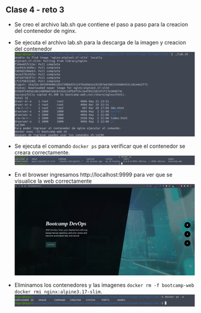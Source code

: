 ## Clase 4 - reto 3

* Se creo el archivo lab.sh que contiene el paso a paso para la creacion del contenedor de nginx.
* Se ejecuta el archivo lab.sh para la descarga de la imagen y creacion del contenedor
![Ejecutar el archivo lab.sh](img-1.png)

* Se ejecuta el comando `docker ps` para verificar que el contenedor se creara correctamente.
![Ejecutar el comando docker ps](img-2.png)

* En el browser ingresamos http://localhost:9999 para ver que se visualice la web correctamente
![DB](img-3.png)

* Eliminamos los contenedores y las imagenes `docker rm -f bootcamp-web` `docker rmi nginx:alpine3.17-slim`.
![remove](img-4.png)